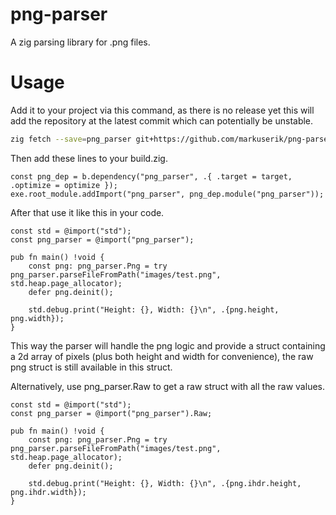 # png-parser
A zig parsing library for .png files.

# Usage
Add it to your project via this command, as there is no release yet this will
add the repository at the latest commit which can potentially be unstable.
```sh
zig fetch --save=png_parser git+https://github.com/markuserik/png-parser
```

Then add these lines to your build.zig.
```zig
const png_dep = b.dependency("png_parser", .{ .target = target, .optimize = optimize });
exe.root_module.addImport("png_parser", png_dep.module("png_parser"));
```

After that use it like this in your code.
```zig
const std = @import("std");
const png_parser = @import("png_parser");

pub fn main() !void {
    const png: png_parser.Png = try png_parser.parseFileFromPath("images/test.png", std.heap.page_allocator);
    defer png.deinit();

    std.debug.print("Height: {}, Width: {}\n", .{png.height, png.width});
}
```
This way the parser will handle the png logic and provide a struct containing a 2d array of pixels (plus both height and width for convenience), the raw png struct is still available in this struct.

Alternatively, use png_parser.Raw to get a raw struct with all the raw values.
```zig
const std = @import("std");
const png_parser = @import("png_parser").Raw;

pub fn main() !void {
    const png: png_parser.Png = try png_parser.parseFileFromPath("images/test.png", std.heap.page_allocator);
    defer png.deinit();

    std.debug.print("Height: {}, Width: {}\n", .{png.ihdr.height, png.ihdr.width});
}
```

